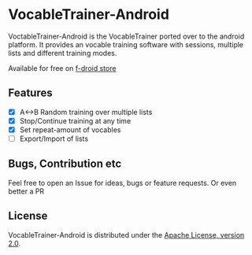 # VocableTrainer-Android
VoctableTrainer-Android is the VocableTrainer ported over to the android platform.
It provides an vocable training software with sessions, multiple lists and different training modes.

Available for free on [f-droid store](https://f-droid.org/repository/browse/?fdfilter=VocableTrainer&fdid=vocabletrainer.heinecke.aron.vocabletrainer)
## Features
- [X] A<->B Random training over multiple lists
- [X] Stop/Continue training at any time
- [X] Set repeat-amount of vocables
- [ ] Export/Import of lists

## Bugs, Contribution etc
Feel free to open an Issue for ideas, bugs or feature requests. Or even better a PR

## License

VocableTrainer-Android is distributed under the [Apache License, version 2.0](http://www.apache.org/licenses/LICENSE-2.0.html).

